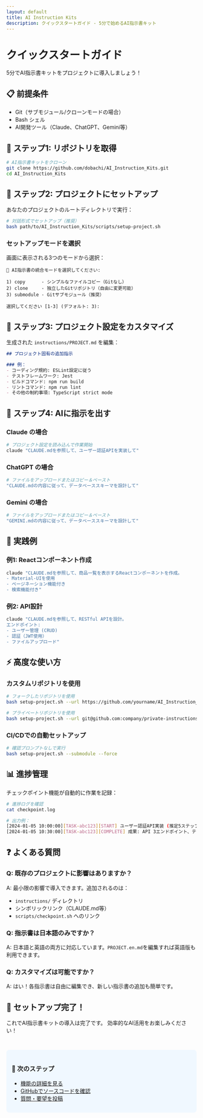 ```yaml
---
layout: default
title: AI Instruction Kits
description: クイックスタートガイド - 5分で始めるAI指示書キット
---
```


# クイックスタートガイド

5分でAI指示書キットをプロジェクトに導入しましょう！

## 📋 前提条件

- Git（サブモジュール/クローンモードの場合）
- Bash シェル
- AI開発ツール（Claude、ChatGPT、Gemini等）

## 🚀 ステップ1: リポジトリを取得

```bash
# AI指示書キットをクローン
git clone https://github.com/dobachi/AI_Instruction_Kits.git
cd AI_Instruction_Kits
```

## 🔧 ステップ2: プロジェクトにセットアップ

あなたのプロジェクトのルートディレクトリで実行：

```bash
# 対話形式でセットアップ（推奨）
bash path/to/AI_Instruction_Kits/scripts/setup-project.sh
```

### セットアップモードを選択

画面に表示される3つのモードから選択：

```
🎯 AI指示書の統合モードを選択してください:

1) copy      - シンプルなファイルコピー（Gitなし）
2) clone     - 独立したGitリポジトリ（自由に変更可能）
3) submodule - Gitサブモジュール（推奨）

選択してください [1-3] (デフォルト: 3): 
```

## 📝 ステップ3: プロジェクト設定をカスタマイズ

生成された `instructions/PROJECT.md` を編集：

```markdown
## プロジェクト固有の追加指示

### 例：
- コーディング規約: ESLint設定に従う
- テストフレームワーク: Jest
- ビルドコマンド: npm run build
- リントコマンド: npm run lint
- その他の制約事項: TypeScript strict mode
```

## 💬 ステップ4: AIに指示を出す

### Claude の場合
```bash
# プロジェクト設定を読み込んで作業開始
claude "CLAUDE.mdを参照して、ユーザー認証APIを実装して"
```

### ChatGPT の場合
```bash
# ファイルをアップロードまたはコピー＆ペースト
"CLAUDE.mdの内容に従って、データベーススキーマを設計して"
```

### Gemini の場合
```bash
# ファイルをアップロードまたはコピー＆ペースト
"GEMINI.mdの内容に従って、データベーススキーマを設計して"
```

## 🎯 実践例

### 例1: Reactコンポーネント作成
```bash
claude "CLAUDE.mdを参照して、商品一覧を表示するReactコンポーネントを作成。
- Material-UIを使用
- ページネーション機能付き
- 検索機能付き"
```

### 例2: API設計
```bash
claude "CLAUDE.mdを参照して、RESTful APIを設計。
エンドポイント:
- ユーザー管理 (CRUD)
- 認証（JWT使用）
- ファイルアップロード"
```

## ⚡ 高度な使い方

### カスタムリポジトリを使用

```bash
# フォークしたリポジトリを使用
bash setup-project.sh --url https://github.com/yourname/AI_Instruction_Kits.git --clone

# プライベートリポジトリを使用
bash setup-project.sh --url git@github.com:company/private-instructions.git --submodule
```

### CI/CDでの自動セットアップ

```bash
# 確認プロンプトなしで実行
bash setup-project.sh --submodule --force
```

## 📊 進捗管理

チェックポイント機能が自動的に作業を記録：

```bash
# 進捗ログを確認
cat checkpoint.log

# 出力例：
[2024-01-05 10:00:00][TASK-abc123][START] ユーザー認証API実装 (推定5ステップ)
[2024-01-05 10:30:00][TASK-abc123][COMPLETE] 成果: API 3エンドポイント、テスト15個作成
```

## ❓ よくある質問

### Q: 既存のプロジェクトに影響はありますか？
A: 最小限の影響で導入できます。追加されるのは：
- `instructions/` ディレクトリ
- シンボリックリンク（CLAUDE.md等）
- `scripts/checkpoint.sh` へのリンク

### Q: 指示書は日本語のみですか？
A: 日本語と英語の両方に対応しています。`PROJECT.en.md`を編集すれば英語版も利用できます。

### Q: カスタマイズは可能ですか？
A: はい！各指示書は自由に編集でき、新しい指示書の追加も簡単です。

## 🎉 セットアップ完了！

これでAI指示書キットの導入は完了です。
効率的なAI活用をお楽しみください！

<div style="margin-top: 3em; padding: 1em; background-color: #f0f8ff; border-radius: 8px;">
  <h3>🚀 次のステップ</h3>
  <ul>
    <li><a href="features">機能の詳細を見る</a></li>
    <li><a href="https://github.com/dobachi/AI_Instruction_Kits">GitHubでソースコードを確認</a></li>
    <li><a href="https://github.com/dobachi/AI_Instruction_Kits/issues">質問・要望を投稿</a></li>
  </ul>
</div>